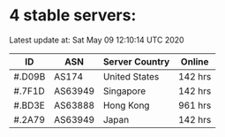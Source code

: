 # 4 stable servers:

Latest update at: Sat May 09 12:10:14 UTC 2020

| ID | ASN | Server Country | Online |
| -- | --- | -------------- | ------ |
| #.D09B | AS174 | United States | 142 hrs |
| #.7F1D | AS63949 | Singapore | 142 hrs |
| #.BD3E | AS63888 | Hong Kong | 961 hrs |
| #.2A79 | AS63949 | Japan | 142 hrs |

